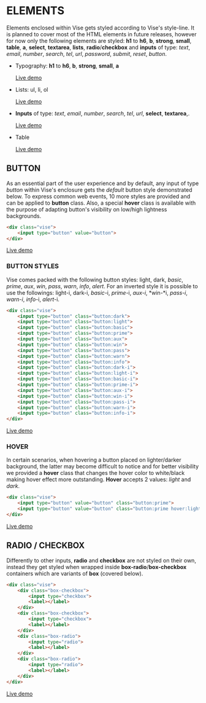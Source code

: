 # ELEMENTS

Elements enclosed within Vise gets styled according to Vise's style-line. It is planned to cover most of the HTML elements in future releases, however for now only the following elements are styled: **h1** to **h6**, **b**, **strong**, **small**, **table**, **a**, **select**, **textarea**, **lists**, **radio**/**checkbox** and **inputs** of type: *text*, *email*, *number*, *search*, *tel*, *url*, *password*, *submit*, *reset*, *button*.


- Typography: **h1** to **h6**, **b**, **strong**, **small**, **a**

  [Live demo](http://cssdeck.com/labs/8k0gzi7f)

- Lists: ul, li, ol

  [Live demo](http://cssdeck.com/labs/nozhcahn)

- **Inputs** of type: *text*, *email*, *number*, *search*, *tel*, *url*, **select**, **textarea**,.

  [Live demo](http://cssdeck.com/labs/9rggntje)

- Table

  [Live demo](http://cssdeck.com/labs/actgq3my)



## BUTTON

As an essential part of the user experience and by default, any input of type *button* within Vise's enclosure gets the *default* button style demonstrated below. To express common web events, 10 more styles are provided and can be applied to **button** class. Also, a special **hover** class is available with the purpose of adapting button's visibility on low/high lightness backgrounds.

```html
<div class="vise">  
    <input type="button" value="button">
</div>  
```

[Live demo](http://cssdeck.com/labs/buhanvcn)

### BUTTON STYLES

Vise comes packed with the following button styles: light, dark, *basic*, *prime*, *aux*, *win*, *pass*, *warn*, *info*, *alert*. For an inverted style it is possible to use the followings: light-i, dark-i, *basic*-i, *prime*-i, *aux-i*, *win-*i, *pass-i*, *warn-i*, *info*-i, *alert*-i.

```html
<div class="vise">
    <input type="button" class="button:dark">
    <input type="button" class="button:light">
    <input type="button" class="button:basic">
    <input type="button" class="button:prime">
    <input type="button" class="button:aux">
    <input type="button" class="button:win">
    <input type="button" class="button:pass">
    <input type="button" class="button:warn">
    <input type="button" class="button:info">
    <input type="button" class="button:dark-i">
    <input type="button" class="button:light-i">
    <input type="button" class="button:basic-i">
    <input type="button" class="button:prime-i">
    <input type="button" class="button:aux-i">
    <input type="button" class="button:win-i">
    <input type="button" class="button:pass-i">
    <input type="button" class="button:warn-i">
    <input type="button" class="button:info-i"> 
</div>  
```

[Live demo](http://cssdeck.com/labs/obllgv3i)

### HOVER

In certain scenarios, when hovering a button placed on lighter/darker background, the latter may become difficult to notice and for better visibility we provided a **hover** class that changes the hover color to white/black making hover effect more outstanding. **Hover** accepts 2 values: *light* and *dark*.

```html
<div class="vise">  
    <input type="button" value="button" class="button:prime"> 
    <input type="button" value="button" class="button:prime hover:light">
</div>
```

[Live demo](http://cssdeck.com/labs/us7hwlym)



## RADIO / CHECKBOX

Differently to other inputs, **radio** and **checkbox** are not styled on their own, instead they get styled when wrapped inside **box-radio**/**box-checkbox** containers which are variants of **box** (covered below).

```html
<div class="vise">
    <div class="box-checkbox">
        <input type="checkbox">
        <label></label>
    </div>
    <div class="box-checkbox">
        <input type="checkbox">
        <label></label>
    </div>
    <div class="box-radio">
        <input type="radio">
        <label></label>
    </div>  
    <div class="box-radio">
        <input type="radio">
        <label></label>
    </div>
</div>
```

[Live demo](http://cssdeck.com/labs/sckh7hq0)
